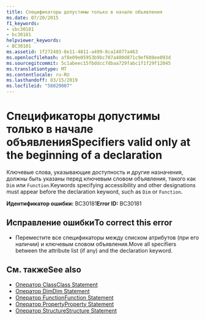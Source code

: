 ```yaml
---
title: Спецификаторы допустимы только в начале объявления
ms.date: 07/20/2015
f1_keywords:
- vbc30181
- bc30181
helpviewer_keywords:
- BC30181
ms.assetid: 1f272403-8e11-4811-a499-8ca14077a463
ms.openlocfilehash: af8e09e05953b9bc707a400d871c9ef608ee093d
ms.sourcegitcommit: 5c1abeec15fbddcc7dbaa729fabc1f1f29f12045
ms.translationtype: MT
ms.contentlocale: ru-RU
ms.lasthandoff: 03/15/2019
ms.locfileid: "58029007"
---
```

# <a name="specifiers-valid-only-at-the-beginning-of-a-declaration"></a><span data-ttu-id="687e6-102">Спецификаторы допустимы только в начале объявления</span><span class="sxs-lookup"><span data-stu-id="687e6-102">Specifiers valid only at the beginning of a declaration</span></span>
<span data-ttu-id="687e6-103">Ключевые слова, указывающие доступность и другие назначения, должны быть указаны перед ключевым словом объявления, такого как `Dim` или `Function`.</span><span class="sxs-lookup"><span data-stu-id="687e6-103">Keywords specifying accessibility and other designations must appear before the declaration keyword, such as `Dim` or `Function`.</span></span>  
  
 <span data-ttu-id="687e6-104">**Идентификатор ошибки:** BC30181</span><span class="sxs-lookup"><span data-stu-id="687e6-104">**Error ID:** BC30181</span></span>  
  
## <a name="to-correct-this-error"></a><span data-ttu-id="687e6-105">Исправление ошибки</span><span class="sxs-lookup"><span data-stu-id="687e6-105">To correct this error</span></span>  
  
-   <span data-ttu-id="687e6-106">Переместите все спецификаторы между списком атрибутов (при его наличии) и ключевым словом объявления.</span><span class="sxs-lookup"><span data-stu-id="687e6-106">Move all specifiers between the attribute list (if any) and the declaration keyword.</span></span>  
  
## <a name="see-also"></a><span data-ttu-id="687e6-107">См. также</span><span class="sxs-lookup"><span data-stu-id="687e6-107">See also</span></span>

- [<span data-ttu-id="687e6-108">Оператор Class</span><span class="sxs-lookup"><span data-stu-id="687e6-108">Class Statement</span></span>](../../visual-basic/language-reference/statements/class-statement.md)
- [<span data-ttu-id="687e6-109">Оператор Dim</span><span class="sxs-lookup"><span data-stu-id="687e6-109">Dim Statement</span></span>](../../visual-basic/language-reference/statements/dim-statement.md)
- [<span data-ttu-id="687e6-110">Оператор Function</span><span class="sxs-lookup"><span data-stu-id="687e6-110">Function Statement</span></span>](../../visual-basic/language-reference/statements/function-statement.md)
- [<span data-ttu-id="687e6-111">Оператор Property</span><span class="sxs-lookup"><span data-stu-id="687e6-111">Property Statement</span></span>](../../visual-basic/language-reference/statements/property-statement.md)
- [<span data-ttu-id="687e6-112">Оператор Structure</span><span class="sxs-lookup"><span data-stu-id="687e6-112">Structure Statement</span></span>](../../visual-basic/language-reference/statements/structure-statement.md)
